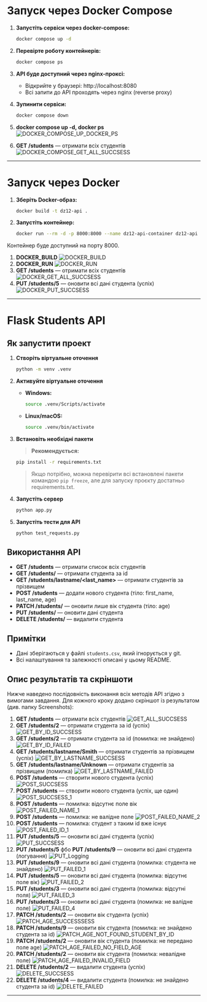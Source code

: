 # Запуск через Docker Compose

1. **Запустіть сервіси через docker-compose:**
   ```bash
   docker compose up -d 
   ```

2. **Перевірте роботу контейнерів:**
   ```bash
   docker compose ps
   ```

3. **API буде доступний через nginx-проксі:**
   - Відкрийте у браузері: http://localhost:8080
   - Всі запити до API проходять через nginx (reverse proxy)

4. **Зупинити сервіси:**
   ```bash
   docker compose down
   ```


   
1. **docker compose up -d, docker ps**
   ![DOCKER_COMPOSE_UP_DOCKER_PS](Screenshots/DOCKER_COMPOSE_GET_ALL_SUCCSESS.png)
2. **GET /students** — отримати всіх студентів
   ![DOCKER_COMPOSE_GET_ALL_SUCCSESS](Screenshots/DOCKER_COMPOSE_GET_ALL_SUCCSESS.png)

---

# Запуск через Docker

1. **Зберіть Docker-образ:**
   ```bash
   docker build -t dz12-api .
   ```
2. **Запустіть контейнер:**
   ```bash
   docker run --rm -d -p 8000:8000 --name dz12-api-container dz12-api
   ```

Контейнер буде доступний на порту 8000.
1. **DOCKER_BUILD**
   ![DOCKER_BUILD](Screenshots/DOCKER_BUILD.png)
2. **DOCKER_RUN**
   ![DOCKER_RUN](Screenshots/DOCKER_RUN.png)
3. **GET /students** — отримати всіх студентів
   ![DOCKER_GET_ALL_SUCCSESS](Screenshots/DOCKER_GET_ALL_SUCCSESS.png)
4. **PUT /students/5** — оновити всі дані студента (успіх)
    ![DOCKER_PUT_SUCCSESS](Screenshots/DOCKER_PUT_SUCCSESS.png)

---

# Flask Students API

## Як запустити проект

1. **Створіть віртуальне оточення**
   ```bash
   python -m venv .venv
   ```

2. **Активуйте віртуальне оточення**
   - **Windows:**
     ```bash
     source .venv/Scripts/activate
     ```
   - **Linux/macOS:**
     ```bash
     source .venv/bin/activate
     ```


3. **Встановіть необхідні пакети**
   > **Рекомендується:**
   ```bash
   pip install -r requirements.txt
   ```
   > Якщо потрібно, можна перевірити всі встановлені пакети командою `pip freeze`, але для запуску проєкту достатньо requirements.txt.

4. **Запустіть сервер**
   ```bash
   python app.py
   ```

5. **Запустіть тести для API**
   ```bash
   python test_requests.py
   ```

## Використання API

- **GET /students** — отримати список всіх студентів
- **GET /students/<id>** — отримати студента за id
- **GET /students/lastname/<last_name>** — отримати студентів за прізвищем
- **POST /students** — додати нового студента (тіло: first_name, last_name, age)
- **PATCH /students/<id>** — оновити лише вік студента (тіло: age)
- **PUT /students/<id>** — оновити дані студента
- **DELETE /students/<id>** — видалити студента

## Примітки
- Дані зберігаються у файлі `students.csv`, який ігнорується у git.
- Всі налаштування та залежності описані у цьому README.

## Опис результатів та скріншоти

Нижче наведено послідовність виконання всіх методів API згідно з вимогами завдання. Для кожного кроку додано скріншот із результатом (див. папку Screenshots):


1. **GET /students** — отримати всіх студентів
   ![GET_ALL_SUCCSESS](Screenshots/GET_ALL_SUCCSESS.png)
2. **GET /students/2** — отримати студента за id (успіх)
   ![GET_BY_ID_SUCCSESS](Screenshots/GET_BY_ID_SUCCSESS.png)
3. **GET /students/2** — отримати студента за id (помилка: не знайдено)
   ![GET_BY_ID_FAILED](Screenshots/GET_BY_ID_FAILED.png)
4. **GET /students/lastname/Smith** — отримати студентів за прізвищем (успіх)
   ![GET_BY_LASTNAME_SUCCSESS](Screenshots/GET_BY_LASTNAME_SUCCSESS.png)
5. **GET /students/lastname/Unknown** — отримати студентів за прізвищем (помилка)
    ![GET_BY_LASTNAME_FAILED](Screenshots/GET_BY_LASTNAME_FAILED.png)
6. **POST /students** — створити нового студента (успіх)
   ![POST_SUCCSESS](Screenshots/POST_SUCCSESS.png)
7. **POST /students** — створити нового студента (успіх, ще один)
   ![POST_SUCCSESS_1](Screenshots/POST_SUCCSESS_1.png)
8. **POST /students** — помилка: відсутнє поле вік
   ![POST_FAILED_NAME_1](Screenshots/POST_FAILED_NAME_1.png)
9. **POST /students** — помилка: не валідне поле
   ![POST_FAILED_NAME_2](Screenshots/POST_FAILED_NAME_2.png)
10. **POST /students** — помилка: студент з таким id вже існує
   ![POST_FAILED_ID_1](Screenshots/POST_FAILED_ID_1.png)
11. **PUT /students/5** — оновити всі дані студента (успіх)
    ![PUT_SUCCSESS](Screenshots/PUT_SUCCSESS.png)
12. **PUT /students/5** фбо **PUT /students/9** — оновити всі дані студента (логування)
    ![PUT_Logging](Screenshots/PUT_Logging.png)
13. **PUT /students/9** — оновити всі дані студента (помилка: студента не знайдено)
    ![PUT_FAILED_1](Screenshots/PUT_FAILED_1.png)
14. **PUT /students/5** — оновити всі дані студента (помилка: відсутнє поле вік)
    ![PUT_FAILED_2](Screenshots/PUT_FAILED_2.png)
15. **PUT /students/3** — оновити всі дані студента (помилка: відсутні поля)
    ![PUT_FAILED_3](Screenshots/PUT_FAILED_3.png)
16. **PUT /students/3** — оновити всі дані студента (помилка: не валідне поле)
   ![PUT_FAILED_4](Screenshots/PUT_FAILED_4.png)
17. **PATCH /students/2** — оновити вік студента (успіх)
   ![PATCH_AGE_SUCCESSSESS](Screenshots/PATCH_AGE_SUCCSESS.png)
18. **PATCH /students/9** — оновити вік студента (помилка: не знайдено студента за id)
   ![PATCH_AGE_NOT_FOUND_STUDENT_BY_ID](Screenshots/PATCH_AGE_NOT_FOUND_STUDENT_BY_ID.png)
19. **PATCH /students/2** — оновити вік студента (помилка: не передано поле age)
   ![PATCH_AGE_FAILED_NO_FIELD_AGE](Screenshots/PATCH_AGE_FAILED_NO_FIELD_AGE.png)
20. **PATCH /students/2** — оновити вік студента (помилка: невалідне поле)
   ![PATCH_AGE_FAILED_INVALID_FIELD](Screenshots/PATCH_AGE_FAILED_INVALID_FIELD.png)
21. **DELETE /students/2** — видалити студента (успіх)
    ![DELETE_SUCCSESS](Screenshots/DELETE_SUCCSESS.png)
22. **DELETE /students/4** — видалити студента (помилка: не знайдено студента за id)
    ![DELETE_FAILED](Screenshots/DELETE_FAILED.png)

---
